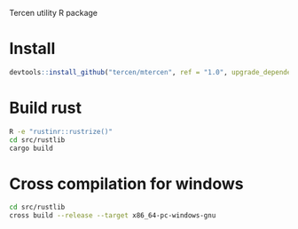 Tercen utility R package

# Install 

```R
devtools::install_github("tercen/mtercen", ref = "1.0", upgrade_dependencies = FALSE, args="--no-multiarch")
```

# Build rust

```bash
R -e "rustinr::rustrize()"
cd src/rustlib
cargo build
```

# Cross compilation for windows

```bash
cd src/rustlib
cross build --release --target x86_64-pc-windows-gnu
```
 
